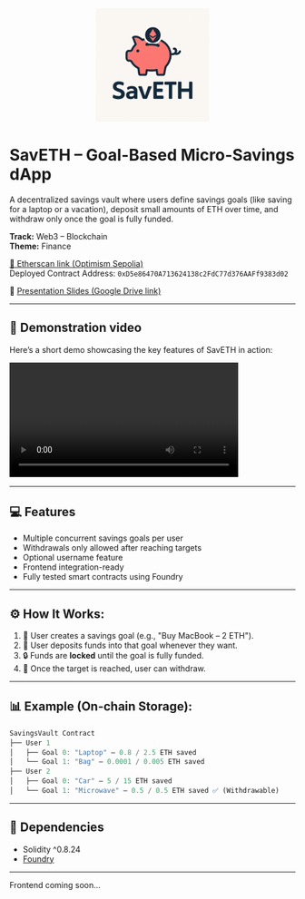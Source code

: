 <p align="center">
  <img src="./logo.png" width="200" height="200" alt="SavETH logo"/>
</p>

# SavETH – Goal-Based Micro-Savings dApp

A decentralized savings vault where users define savings goals (like saving for a laptop or a vacation), deposit small amounts of ETH over time, and withdraw only once the goal is fully funded.

**Track:** Web3 – Blockchain  
**Theme:** Finance  

[🔗 Etherscan link (Optimism Sepolia)](https://sepolia-optimism.etherscan.io/address/0xD5e86470A713624138c2FdC77d376AAFf9383d02)  
Deployed Contract Address: `0xD5e86470A713624138c2FdC77d376AAFf9383d02`
 
🧾 [Presentation Slides (Google Drive link)](https://www.google.com) 

---

## 📼 Demonstration video

Here’s a short demo showcasing the key features of SavETH in action:

<video src="./demo.mp4" width="80%" controls>
  Your browser does not support the video tag.
</video>

---

## 💻 Features

- Multiple concurrent savings goals per user
- Withdrawals only allowed after reaching targets
- Optional username feature
- Frontend integration-ready
- Fully tested smart contracts using Foundry

---

## ⚙️ How It Works:

1. 🎯 User creates a savings goal (e.g., "Buy MacBook – 2 ETH").
2. 💸 User deposits funds into that goal whenever they want.
3. 🔒 Funds are **locked** until the goal is fully funded.
4. 🔑 Once the target is reached, user can withdraw.

---

## 📊 Example (On-chain Storage):

```javascript
SavingsVault Contract  
├── User 1  
│   ├── Goal 0: "Laptop" – 0.8 / 2.5 ETH saved  
│   └── Goal 1: "Bag" – 0.0001 / 0.005 ETH saved  
├── User 2  
│   ├── Goal 0: "Car" – 5 / 15 ETH saved  
│   └── Goal 1: "Microwave" – 0.5 / 0.5 ETH saved ✅ (Withdrawable)
```

---

## 📎 Dependencies
- Solidity ^0.8.24
- [Foundry](https://github.com/foundry-rs/foundry)

---

Frontend coming soon...